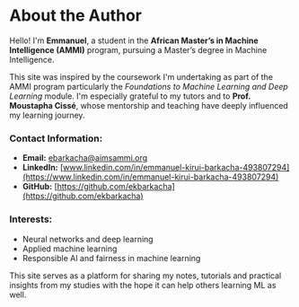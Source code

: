 # About the Author

Hello! I'm **Emmanuel**, a student in the **African Master’s in Machine Intelligence (AMMI)** program, pursuing a Master’s degree in Machine Intelligence.

This site was inspired by the coursework I'm undertaking as part of the AMMI program particularly the *Foundations to Machine Learning and Deep Learning* module. I'm especially grateful to my tutors and to **Prof. Moustapha Cissé**, whose mentorship and teaching have deeply influenced my learning journey.

### Contact Information:
- **Email:** [ebarkacha@aimsammi.org](mailto:ebarkacha@aimsammi.org)   
- **LinkedIn:** [www.linkedin.com/in/emmanuel-kirui-barkacha-493807294](https://www.linkedin.com/in/emmanuel-kirui-barkacha-493807294)  
- **GitHub:**  [https://github.com/ekbarkacha](https://github.com/ekbarkacha) 

### Interests:
- Neural networks and deep learning  
- Applied machine learning  
- Responsible AI and fairness in machine learning  

This site serves as a platform for sharing my notes, tutorials and practical insights from my studies with the hope it can help others learning ML as well.